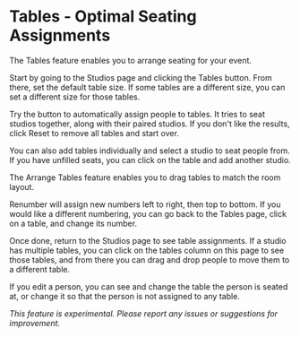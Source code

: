 # Tables - Optimal Seating Assignments

The Tables feature enables you to arrange seating for your event.

Start by going to the Studios page and clicking the Tables button. From there, set the default table size. If some tables are a different size, you can set a different size for those tables.

Try the button to automatically assign people to tables. It tries to seat studios together, along with their paired studios. If you don't like the results, click Reset to remove all tables and start over.

You can also add tables individually and select a studio to seat people from. If you have unfilled seats, you can click on the table and add another studio.

The Arrange Tables feature enables you to drag tables to match the room layout.

Renumber will assign new numbers left to right, then top to bottom. If you would like a different numbering, you can go back to the Tables page, click on a table, and change its number.

Once done, return to the Studios page to see table assignments. If a studio has multiple tables, you can click on the tables column on this page to see those tables, and from there you can drag and drop people to move them to a different table.

If you edit a person, you can see and change the table the person is seated at, or change it so that the person is not assigned to any table.

*This feature is experimental. Please report any issues or suggestions for improvement.*